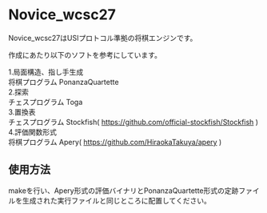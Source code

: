 # Novice_wcsc27

Novice_wcsc27はUSIプロトコル準拠の将棋エンジンです。  

作成にあたり以下のソフトを参考にしています。  

1.局面構造、指し手生成  
将棋プログラム PonanzaQuartette  
2.探索  
チェスプログラム Toga  
3.置換表  
チェスプログラム Stockfish( https://github.com/official-stockfish/Stockfish )  
4.評価関数形式  
将棋プログラム Apery( https://github.com/HiraokaTakuya/apery )

## 使用方法
makeを行い、Apery形式の評価バイナリとPonanzaQuartette形式の定跡ファイルを生成された実行ファイルと同じところに配置してください。  
